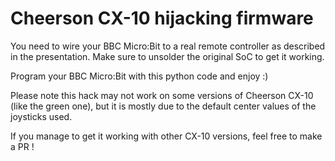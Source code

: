 Cheerson CX-10 hijacking firmware
=================================

You need to wire your BBC Micro:Bit to a real remote controller as described in the presentation.
Make sure to unsolder the original SoC to get it working.

Program your BBC Micro:Bit with this python code and enjoy :)

Please note this hack may not work on some versions of Cheerson CX-10 (like the green one), but it is
mostly due to the default center values of the joysticks used.

If you manage to get it working with other CX-10 versions, feel free to make a PR !

